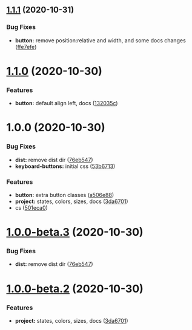 ## [1.1.1](https://github.com/shhdharmen/keyboard-css/compare/v1.1.0...v1.1.1) (2020-10-31)


### Bug Fixes

* **button:** remove position:relative and width, and some docs changes ([ffe7efe](https://github.com/shhdharmen/keyboard-css/commit/ffe7efef40f5b4b389a07a717de2e9fb53b0eb09))

# [1.1.0](https://github.com/shhdharmen/keyboard-css/compare/v1.0.0...v1.1.0) (2020-10-30)


### Features

* **button:** default align left, docs ([132035c](https://github.com/shhdharmen/keyboard-css/commit/132035c2593e287381ba3e7f7bae37a0ef457549))

# 1.0.0 (2020-10-30)


### Bug Fixes

* **dist:** remove dist dir ([76eb547](https://github.com/shhdharmen/keyboard-css/commit/76eb547858d6ed06332c5ae21cf1fe2ff6c3bfeb))
* **keyboard-buttons:** initial css ([53b6713](https://github.com/shhdharmen/keyboard-css/commit/53b67131df6c5a2378f53e56c62033a71506f860))


### Features

* **button:** extra button classes ([a506e88](https://github.com/shhdharmen/keyboard-css/commit/a506e8868f730f127463027dfe09e350e383226b))
* **project:** states, colors, sizes, docs ([3da6701](https://github.com/shhdharmen/keyboard-css/commit/3da670166f924deb0c59ca0e86a33a95597e0140))
* cs ([501eca0](https://github.com/shhdharmen/keyboard-css/commit/501eca009dbacfce218c0248742a08528c74a0b7))

# [1.0.0-beta.3](https://github.com/shhdharmen/keyboard-css/compare/v1.0.0-beta.2...v1.0.0-beta.3) (2020-10-30)


### Bug Fixes

* **dist:** remove dist dir ([76eb547](https://github.com/shhdharmen/keyboard-css/commit/76eb547858d6ed06332c5ae21cf1fe2ff6c3bfeb))

# [1.0.0-beta.2](https://github.com/shhdharmen/keyboard-css/compare/v1.0.0-beta.1...v1.0.0-beta.2) (2020-10-30)


### Features

* **project:** states, colors, sizes, docs ([3da6701](https://github.com/shhdharmen/keyboard-css/commit/3da670166f924deb0c59ca0e86a33a95597e0140))
